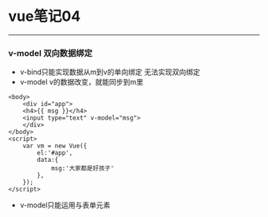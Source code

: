 # vue笔记04
---
### v-model 双向数据绑定
- v-bind只能实现数据从m到v的单向绑定 无法实现双向绑定
- v-model v的数据改变，就能同步到m里
```
<body>
    <div id="app">
    <h4>{{ msg }}</h4>
    <input type="text" v-model="msg">
    </div>
</body>
<script>
    var vm = new Vue({
        el:'#app',
        data:{
            msg:'大家都是好孩子'
        },
    });
</script>
```
- v-model只能运用与表单元素